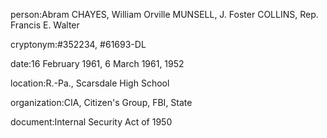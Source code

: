 person:Abram CHAYES, William Orville MUNSELL, J. Foster COLLINS, Rep. Francis E. Walter

cryptonym:#352234, #61693-DL

date:16 February 1961, 6 March 1961, 1952

location:R.-Pa., Scarsdale High School

organization:CIA, Citizen's Group, FBI, State

document:Internal Security Act of 1950

